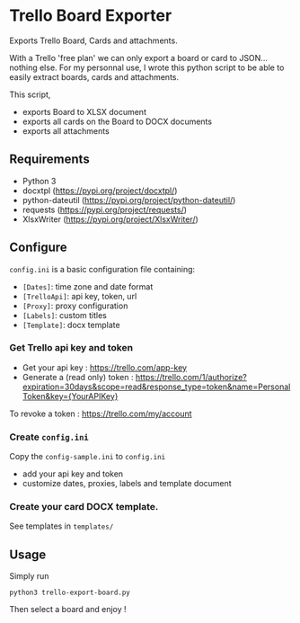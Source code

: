 # Trello Board Exporter

Exports Trello Board, Cards and attachments.

With a Trello 'free plan' we can only export a board or card to JSON... nothing else.
For my personnal use, I wrote this python script to be able to easily extract boards, cards and attachments.

This script,
- exports Board to XLSX document
- exports all cards on the Board to DOCX documents
- exports all attachments

## Requirements

- Python 3
- docxtpl (https://pypi.org/project/docxtpl/)
- python-dateutil (https://pypi.org/project/python-dateutil/)
- requests (https://pypi.org/project/requests/)
- XlsxWriter (https://pypi.org/project/XlsxWriter/)

## Configure

`config.ini` is a basic configuration file containing:
- `[Dates]`: time zone and date format
- `[TrelloApi]`: api key, token, url
- `[Proxy]`: proxy configuration
- `[Labels]`: custom titles
- `[Template]`: docx template

### Get Trello api key and token
- Get your api key : https://trello.com/app-key
- Generate a (read only) token : https://trello.com/1/authorize?expiration=30days&scope=read&response_type=token&name=PersonalToken&key={YourAPIKey}

To revoke a token : https://trello.com/my/account

### Create `config.ini`
Copy the `config-sample.ini` to `config.ini`
- add your api key and token
- customize dates, proxies, labels and template document

### Create your card DOCX template.
See templates in `templates/`

## Usage

Simply run 
```
python3 trello-export-board.py
```
Then select a board and enjoy !

